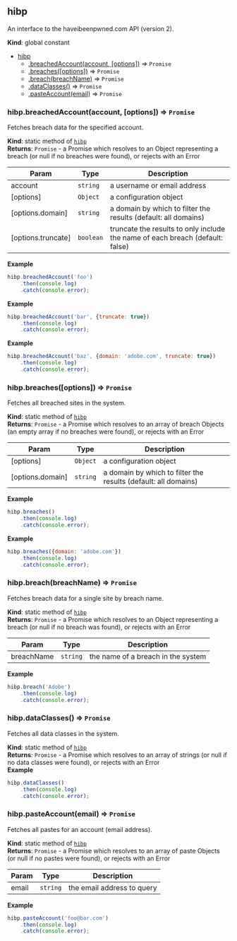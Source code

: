 <a name="hibp"></a>

## hibp
An interface to the haveibeenpwned.com API (version 2).

**Kind**: global constant  

* [hibp](#hibp)
    * [.breachedAccount(account, [options])](#hibp.breachedAccount) ⇒ <code>Promise</code>
    * [.breaches([options])](#hibp.breaches) ⇒ <code>Promise</code>
    * [.breach(breachName)](#hibp.breach) ⇒ <code>Promise</code>
    * [.dataClasses()](#hibp.dataClasses) ⇒ <code>Promise</code>
    * [.pasteAccount(email)](#hibp.pasteAccount) ⇒ <code>Promise</code>

<a name="hibp.breachedAccount"></a>

### hibp.breachedAccount(account, [options]) ⇒ <code>Promise</code>
Fetches breach data for the specified account.

**Kind**: static method of <code>[hibp](#hibp)</code>  
**Returns**: <code>Promise</code> - a Promise which resolves to an Object representing a
breach (or null if no breaches were found), or rejects with an Error  

| Param | Type | Description |
| --- | --- | --- |
| account | <code>string</code> | a username or email address |
| [options] | <code>Object</code> | a configuration object |
| [options.domain] | <code>string</code> | a domain by which to filter the results (default: all domains) |
| [options.truncate] | <code>boolean</code> | truncate the results to only include the name of each breach (default: false) |

**Example**  
```js
hibp.breachedAccount('foo')
    .then(console.log)
    .catch(console.error);
```
**Example**  
```js
hibp.breachedAccount('bar', {truncate: true})
    .then(console.log)
    .catch(console.error);
```
**Example**  
```js
hibp.breachedAccount('baz', {domain: 'adobe.com', truncate: true})
    .then(console.log)
    .catch(console.error);
```
<a name="hibp.breaches"></a>

### hibp.breaches([options]) ⇒ <code>Promise</code>
Fetches all breached sites in the system.

**Kind**: static method of <code>[hibp](#hibp)</code>  
**Returns**: <code>Promise</code> - a Promise which resolves to an array of breach Objects
(an empty array if no breaches were found), or rejects with an Error  

| Param | Type | Description |
| --- | --- | --- |
| [options] | <code>Object</code> | a configuration object |
| [options.domain] | <code>string</code> | a domain by which to filter the results (default: all domains) |

**Example**  
```js
hibp.breaches()
    .then(console.log)
    .catch(console.error);
```
**Example**  
```js
hibp.breaches({domain: 'adobe.com'})
    .then(console.log)
    .catch(console.error);
```
<a name="hibp.breach"></a>

### hibp.breach(breachName) ⇒ <code>Promise</code>
Fetches breach data for a single site by breach name.

**Kind**: static method of <code>[hibp](#hibp)</code>  
**Returns**: <code>Promise</code> - a Promise which resolves to an Object representing a
breach (or null if no breach was found), or rejects with an Error  

| Param | Type | Description |
| --- | --- | --- |
| breachName | <code>string</code> | the name of a breach in the system |

**Example**  
```js
hibp.breach('Adobe')
    .then(console.log)
    .catch(console.error);
```
<a name="hibp.dataClasses"></a>

### hibp.dataClasses() ⇒ <code>Promise</code>
Fetches all data classes in the system.

**Kind**: static method of <code>[hibp](#hibp)</code>  
**Returns**: <code>Promise</code> - a Promise which resolves to an array of strings (or
null if no data classes were found), or rejects with an Error  
**Example**  
```js
hibp.dataClasses()
    .then(console.log)
    .catch(console.error);
```
<a name="hibp.pasteAccount"></a>

### hibp.pasteAccount(email) ⇒ <code>Promise</code>
Fetches all pastes for an account (email address).

**Kind**: static method of <code>[hibp](#hibp)</code>  
**Returns**: <code>Promise</code> - a Promise which resolves to an array of paste Objects
(or null if no pastes were found), or rejects with an Error  

| Param | Type | Description |
| --- | --- | --- |
| email | <code>string</code> | the email address to query |

**Example**  
```js
hibp.pasteAccount('foo@bar.com')
    .then(console.log)
    .catch(console.error);
```
